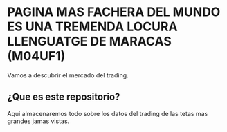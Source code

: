 # PAGINA MAS FACHERA DEL MUNDO ES UNA TREMENDA LOCURA LLENGUATGE DE MARACAS (M04UF1)

Vamos a descubrir el mercado del trading. 

## ¿Que es este repositorio?

Aqui almacenaremos todo sobre los datos del trading de las tetas mas grandes jamas vistas.